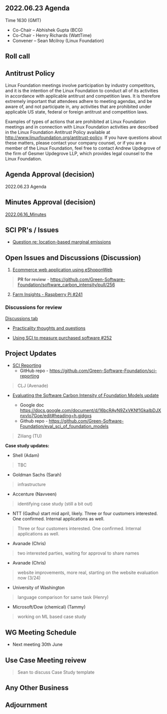 ## 2022.06.23 Agenda

Time 1630 (GMT)

- Co-Chair – Abhishek Gupta (BCG)
- Co-Chair - Henry Richards (WattTime)
- Convener – Sean Mcilroy (Linux Foundation)

## Roll call
  
## Antitrust Policy
Linux Foundation meetings involve participation by industry competitors, and it is the intention of the Linux Foundation to conduct 
all of its activities in accordance with applicable antitrust and competition laws. 
It is therefore extremely important that attendees adhere to meeting agendas, and be aware of, and not participate in, any activities 
that are prohibited under applicable US state, federal or foreign antitrust and competition laws.

Examples of types of actions that are prohibited at Linux Foundation meetings and in connection with Linux Foundation activities are 
described in the Linux Foundation Antitrust Policy available at http://www.linuxfoundation.org/antitrust-policy. 
If you have questions about these matters, please contact your company counsel, or if you are a member of the Linux Foundation, 
feel free to contact Andrew Updegrove of the firm of Gesmer Updegrove LLP, which provides legal counsel to the Linux Foundation.
  
## Agenda Approval (decision) 

2022.06.23 Agenda

## Minutes Approval (decision) 

[2022.06.16_Minutes](https://github.com/Green-Software-Foundation/standards_wg/edit/seanmcilroy29-patch-1/Agenda_Minutes/2022.06.16_Minutes.md)

## SCI PR's / Issues

- [Question re: location-based marginal emissions](https://github.com/Green-Software-Foundation/software_carbon_intensity/issues/258)

## Open Issues and Discussions (Discussion)

1. [Ecommerce web application using eShoponWeb](https://github.com/Green-Software-Foundation/software_carbon_intensity/issues/227)

> **PR for review** - https://github.com/Green-Software-Foundation/software_carbon_intensity/pull/256

2. [Farm Insights - Raspberry Pi #241](https://github.com/Green-Software-Foundation/software_carbon_intensity/issues/241)

### Discussions for review

[Discussions tab](https://github.com/Green-Software-Foundation/software_carbon_intensity/discussions)

- [Practicality thoughts and questions](https://github.com/Green-Software-Foundation/software_carbon_intensity/discussions/257)

- [Using SCI to measure purchased software #252](https://github.com/Green-Software-Foundation/software_carbon_intensity/discussions/253?converting=1)
 
## Project Updates

- [SCI Reporting](https://github.com/Green-Software-Foundation/sci-reporting)
    - GitHub repo - https://github.com/Green-Software-Foundation/sci-reporting
    
> CLJ (Avenade)

- [Evaluating the Software Carbon Intensity of Foundation Models update](https://github.com/Green-Software-Foundation/eval_sci_of_foundation_models)

    - Google doc https://docs.google.com/document/d/16bcRAyN9ZxVKNf1GkaIbDJXnxvIo7Goe/edit#heading=h.gjdgxs
    - Github repo - https://github.com/Green-Software-Foundation/eval_sci_of_foundation_models

> Ziliang (TU)

**Case study updates:**

- Shell (Adam) 
> TBC

- Goldman Sachs (Sarah) 
> infrastructure

- Accenture (Navveen)
> identifying case study (still a bit out) 

- NTT (Gadhu) start mid april, likely. Three or four customers interested. One confirmed. Internal applications as well. 
> Three or four customers interested. One confirmed. Internal applications as well. 

- Avanade (Chris)
> two interested parties, waiting for approval to share names

- Avanade (Chris) 
> website improvements, more real, starting on the website evaluation now (3/24)

- University of Washington 
> language comparison for same task (Henry)

- Microsoft/Dow (chemical) (Tammy)
> working on ML based case study

## WG Meeting Schedule

- Next meeting 30th June

## Use Case Meeting reivew

> Sean to discuss Case Study template

## Any Other Business

## Adjournment
